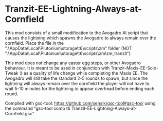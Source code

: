 # Tranzit-EE-Lightning-Always-at-Cornfield
This mod consists of a small modification to the Avogadro AI script that causes the lightning which spawns the Avogadro to always remain over the cornfield. Place the file in the ".\AppData\Local\Plutonium\storage\t6\scripts\zm" folder (NOT ".\AppData\Local\Plutonium\storage\t6\scripts\zm\zm_tranzit")

This mod does not change any easter egg steps, or other Avogadro behaviour. It is meant to be used in conjunction with Tranzit-Maxis-EE-Solo-Tweak () as a quality of life change while completing the Maxis EE. The Avogadro will still take the standard 2-5 rounds to spawn, but since the lightning will always remain over the cornfield the player will not have to wait 5-10 minutes for the lightning to appear overhead before ending each round.

Compiled with gsc-tool: https://github.com/xensik/gsc-tool#gsc-tool using the command "gsc-tool comp t6 Tranzit-EE-Lightning-Always-at-Cornfield.gsc"

